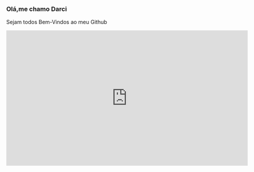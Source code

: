 ### Olá,me chamo Darci
Sejam todos Bem-Vindos ao meu Github 

<iframe title="vimeo-player" src="https://player.vimeo.com/video/161031549?h=cb7ff46d61" width="640" height="360" frameborder="0" allowfullscreen></iframe>
<!--
**DarciRodrigues/DarciRodrigues** is a ✨ _special_ ✨ repository because its `README.md` (this file) appears on your GitHub profile.

Here are some ideas to get you started:

- 🔭 I’m currently working on ...
- 🌱 I’m currently learning ...
- 👯 I’m looking to collaborate on ...
- 🤔 I’m looking for help with ...
- 💬 Ask me about ...
- 📫 How to reach me: ...
- 😄 Pronouns: ...
- ⚡ Fun fact: ...
-->
